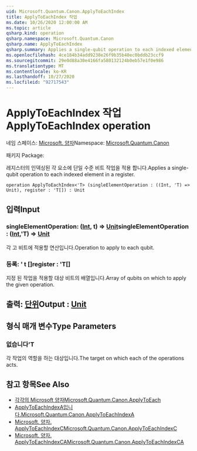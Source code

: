 ```yaml
---
uid: Microsoft.Quantum.Canon.ApplyToEachIndex
title: ApplyToEachIndex 작업
ms.date: 10/26/2020 12:00:00 AM
ms.topic: article
qsharp.kind: operation
qsharp.namespace: Microsoft.Quantum.Canon
qsharp.name: ApplyToEachIndex
qsharp.summary: Applies a single-qubit operation to each indexed element in a register.
ms.openlocfilehash: 4ce184b34add9238e26f9b35b40ec0bddb23ccf9
ms.sourcegitcommit: 29e0d88a30e4166fa580132124b0eb57e1f0e986
ms.translationtype: MT
ms.contentlocale: ko-KR
ms.lasthandoff: 10/27/2020
ms.locfileid: "92717543"
---
```

# <a name="applytoeachindex-operation"></a><span data-ttu-id="e5e95-102">ApplyToEachIndex 작업</span><span class="sxs-lookup"><span data-stu-id="e5e95-102">ApplyToEachIndex operation</span></span>

<span data-ttu-id="e5e95-103">네임 스페이스: [Microsoft. 양자](xref:Microsoft.Quantum.Canon)</span><span class="sxs-lookup"><span data-stu-id="e5e95-103">Namespace: [Microsoft.Quantum.Canon](xref:Microsoft.Quantum.Canon)</span></span>

<span data-ttu-id="e5e95-104">패키지 [](https://nuget.org/packages/)</span><span class="sxs-lookup"><span data-stu-id="e5e95-104">Package: [](https://nuget.org/packages/)</span></span>


<span data-ttu-id="e5e95-105">레지스터의 인덱싱된 각 요소에 단일 수준 비트 작업을 적용 합니다.</span><span class="sxs-lookup"><span data-stu-id="e5e95-105">Applies a single-qubit operation to each indexed element in a register.</span></span>

```qsharp
operation ApplyToEachIndex<'T> (singleElementOperation : ((Int, 'T) => Unit), register : 'T[]) : Unit
```


## <a name="input"></a><span data-ttu-id="e5e95-106">입력</span><span class="sxs-lookup"><span data-stu-id="e5e95-106">Input</span></span>

### <a name="singleelementoperation--intt--unit"></a><span data-ttu-id="e5e95-107">singleElementOperation: ([Int](xref:microsoft.quantum.lang-ref.int), t) => [Unit](xref:microsoft.quantum.lang-ref.unit)</span><span class="sxs-lookup"><span data-stu-id="e5e95-107">singleElementOperation : ([Int](xref:microsoft.quantum.lang-ref.int),'T) => [Unit](xref:microsoft.quantum.lang-ref.unit)</span></span> 

<span data-ttu-id="e5e95-108">각 고 비트에 적용할 연산입니다.</span><span class="sxs-lookup"><span data-stu-id="e5e95-108">Operation to apply to each qubit.</span></span>


### <a name="register--t"></a><span data-ttu-id="e5e95-109">등록: ' t []</span><span class="sxs-lookup"><span data-stu-id="e5e95-109">register : 'T[]</span></span>

<span data-ttu-id="e5e95-110">지정 된 작업을 적용할 대상 비트의 배열입니다.</span><span class="sxs-lookup"><span data-stu-id="e5e95-110">Array of qubits on which to apply the given operation.</span></span>



## <a name="output--unit"></a><span data-ttu-id="e5e95-111">출력: [단위](xref:microsoft.quantum.lang-ref.unit)</span><span class="sxs-lookup"><span data-stu-id="e5e95-111">Output : [Unit](xref:microsoft.quantum.lang-ref.unit)</span></span>



## <a name="type-parameters"></a><span data-ttu-id="e5e95-112">형식 매개 변수</span><span class="sxs-lookup"><span data-stu-id="e5e95-112">Type Parameters</span></span>

### <a name="t"></a><span data-ttu-id="e5e95-113">없습니다</span><span class="sxs-lookup"><span data-stu-id="e5e95-113">'T</span></span>

<span data-ttu-id="e5e95-114">각 작업의 역할을 하는 대상입니다.</span><span class="sxs-lookup"><span data-stu-id="e5e95-114">The target on which each of the operations acts.</span></span>

## <a name="see-also"></a><span data-ttu-id="e5e95-115">참고 항목</span><span class="sxs-lookup"><span data-stu-id="e5e95-115">See Also</span></span>

- [<span data-ttu-id="e5e95-116">각각의 Microsoft 양자</span><span class="sxs-lookup"><span data-stu-id="e5e95-116">Microsoft.Quantum.Canon.ApplyToEach</span></span>](xref:Microsoft.Quantum.Canon.ApplyToEach)
- [<span data-ttu-id="e5e95-117">ApplyToEachIndexA입니다.</span><span class="sxs-lookup"><span data-stu-id="e5e95-117">Microsoft.Quantum.Canon.ApplyToEachIndexA</span></span>](xref:Microsoft.Quantum.Canon.ApplyToEachIndexA)
- [<span data-ttu-id="e5e95-118">Microsoft. 양자. ApplyToEachIndexC</span><span class="sxs-lookup"><span data-stu-id="e5e95-118">Microsoft.Quantum.Canon.ApplyToEachIndexC</span></span>](xref:Microsoft.Quantum.Canon.ApplyToEachIndexC)
- [<span data-ttu-id="e5e95-119">Microsoft. 양자. ApplyToEachIndexCA</span><span class="sxs-lookup"><span data-stu-id="e5e95-119">Microsoft.Quantum.Canon.ApplyToEachIndexCA</span></span>](xref:Microsoft.Quantum.Canon.ApplyToEachIndexCA)